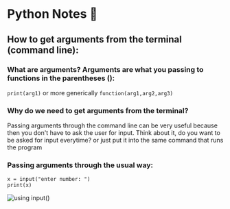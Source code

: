 # Python Notes 🌁

## How to get arguments from the terminal (command line):

### What are arguments? Arguments are what you passing to functions in the parentheses ():
`print(arg1)`
or more generically
`function(arg1,arg2,arg3)`

### Why do we need to get arguments from the terminal?
  Passing arguments through the command line can be very useful because
  then you don't have to ask the user for input.
  Think about it, do you want to be asked for input everytime? or just put it into the same command that runs the program
  
### Passing arguments through the usual way: 
```
x = input("enter number: ")
print(x)
```

![using input()](https://i.imgur.com/VHa4Ujo.png)

